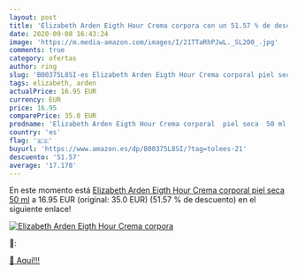 ```yaml
---
layout: post
title: 'Elizabeth Arden Eigth Hour Crema corpora con un 51.57 % de descuento'
date: 2020-09-08 16:43:24
image: 'https://m.media-amazon.com/images/I/21TTaRhPJwL._SL200_.jpg'
comments: true
category: ofertas
author: ring
slug: 'B00375L8SI-es Elizabeth Arden Eigth Hour Crema corporal piel seca 50 ml'
tags: elizabeth, arden
actualPrice: 16.95 EUR
currency: EUR
price: 16.95
comparePrice: 35.0 EUR
prodname: 'Elizabeth Arden Eigth Hour Crema corporal  piel seca  50 ml'
country: 'es'
flag: '🇪🇸'
buyurl: 'https://www.amazon.es/dp/B00375L8SI/?tag=tolees-21'
descuento: '51.57'
average: '17.178'
---
```


En este momento está [Elizabeth Arden Eigth Hour Crema corporal  piel seca  50 ml](https://www.amazon.es/dp/B00375L8SI/?tag=tolees-21) a 16.95 EUR (original: 35.0 EUR) (51.57 %  de descuento) en el siguiente enlace!

[![Elizabeth Arden Eigth Hour Crema corpora](https://m.media-amazon.com/images/I/21TTaRhPJwL._SL200_.jpg)](https://www.amazon.es/dp/B00375L8SI/?tag=tolees-21)

🔎:


[🛒 Aquí!!!](https://www.amazon.es/dp/B00375L8SI/?tag=tolees-21)
